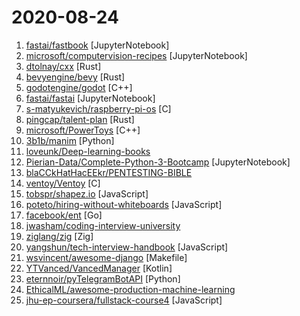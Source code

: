 # 2020-08-24

1. [fastai/fastbook](https://github.com/fastai/fastbook "Draft of the fastai book") [JupyterNotebook]
2. [microsoft/computervision-recipes](https://github.com/microsoft/computervision-recipes "Best Practices, code samples, and documentation for Computer Vision.") [JupyterNotebook]
3. [dtolnay/cxx](https://github.com/dtolnay/cxx "Safe interop between Rust and C++") [Rust]
4. [bevyengine/bevy](https://github.com/bevyengine/bevy "A refreshingly simple data-driven game engine built in Rust") [Rust]
5. [godotengine/godot](https://github.com/godotengine/godot "Godot Engine – Multi-platform 2D and 3D game engine") [C++]
6. [fastai/fastai](https://github.com/fastai/fastai "The fastai deep learning library, plus lessons and tutorials") [JupyterNotebook]
7. [s-matyukevich/raspberry-pi-os](https://github.com/s-matyukevich/raspberry-pi-os "Learning operating system development using Linux kernel and Raspberry Pi") [C]
8. [pingcap/talent-plan](https://github.com/pingcap/talent-plan "open source training courses about distributed database and distributed systemes") [Rust]
9. [microsoft/PowerToys](https://github.com/microsoft/PowerToys "Windows system utilities to maximize productivity") [C++]
10. [3b1b/manim](https://github.com/3b1b/manim "Animation engine for explanatory math videos") [Python]
11. [loveunk/Deep-learning-books](https://github.com/loveunk/Deep-learning-books "Books for machine learning, deep learning, math, NLP, CV, RL, etc") 
12. [Pierian-Data/Complete-Python-3-Bootcamp](https://github.com/Pierian-Data/Complete-Python-3-Bootcamp "Course Files for Complete Python 3 Bootcamp Course on Udemy") [JupyterNotebook]
13. [blaCCkHatHacEEkr/PENTESTING-BIBLE](https://github.com/blaCCkHatHacEEkr/PENTESTING-BIBLE "Updates to this repository will continue to arrive until the number of links reaches 10000 links & 10000 pdf files .Learn Ethical Hacking and penetration testing .hundreds of ethical hacking & penetration testing & red team & cyber security & computer science resources.") 
14. [ventoy/Ventoy](https://github.com/ventoy/Ventoy "A new bootable USB solution.") [C]
15. [tobspr/shapez.io](https://github.com/tobspr/shapez.io "shapez.io is an open source base building game inspired by factorio! Available on web & desktop") [JavaScript]
16. [poteto/hiring-without-whiteboards](https://github.com/poteto/hiring-without-whiteboards "⭐️ Companies that don't have a broken hiring process") [JavaScript]
17. [facebook/ent](https://github.com/facebook/ent "An entity framework for Go") [Go]
18. [jwasham/coding-interview-university](https://github.com/jwasham/coding-interview-university "A complete computer science study plan to become a software engineer.") 
19. [ziglang/zig](https://github.com/ziglang/zig "General-purpose programming language and toolchain for maintaining robust, optimal, and reusable software.") [Zig]
20. [yangshun/tech-interview-handbook](https://github.com/yangshun/tech-interview-handbook "💯 Materials to help you rock your next coding interview") [JavaScript]
21. [wsvincent/awesome-django](https://github.com/wsvincent/awesome-django "A curated list of awesome things related to Django") [Makefile]
22. [YTVanced/VancedManager](https://github.com/YTVanced/VancedManager "Vanced Installer") [Kotlin]
23. [eternnoir/pyTelegramBotAPI](https://github.com/eternnoir/pyTelegramBotAPI "Python Telegram bot api.") [Python]
24. [EthicalML/awesome-production-machine-learning](https://github.com/EthicalML/awesome-production-machine-learning "A curated list of awesome open source libraries to deploy, monitor, version and scale your machine learning") 
25. [jhu-ep-coursera/fullstack-course4](https://github.com/jhu-ep-coursera/fullstack-course4 "Example code for HTML, CSS, and Javascript for Web Developers Coursera Course") [JavaScript]
